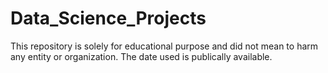 # Data_Science_Projects
This repository is solely for educational purpose and did not mean to harm any entity or  organization. The date used is publically available.
